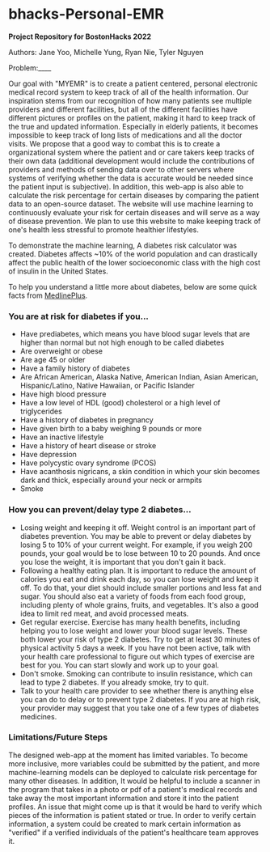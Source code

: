 # bhacks-Personal-EMR
**Project Repository for BostonHacks 2022**

Authors: Jane Yoo, Michelle Yung, Ryan Nie, Tyler Nguyen

Problem:____

Our goal with "MYEMR" is to create a patient centered, personal electronic medical record system to keep track of all of the health information. Our inspiration stems from our recognition of how many patients see multiple providers and different facilities, but all of the different facilities have different pictures or profiles on the patient, making it hard to keep track of the true and updated information. Especially in elderly patients, it becomes impossible to keep track of long lists of medications and all the doctor visits. We propose that a good way to combat this is to create a organizational system where the patient and or care takers keep tracks of their own data (additional development would include the contributions of providers and methods of sending data over to other servers where systems of verifying whether the data is accurate would be needed since the patient input is subjective). In addition, this web-app is also able to calculate the risk percentage for certain diseases by comparing the patient data to an open-source dataset. The website will use machine learning to continuously evaluate your risk for certain diseases and will serve as a way of disease prevention. We plan to use this website to make keeping track of one's health less stressful to promote healthier lifestyles.

To demonstrate the machine learning, A diabetes risk calculator was created. Diabetes affects ~10% of the world population and can drastically affect the public health of the lower socioeconomic class with the high cost of insulin in the United States.

To help you understand a little more about diabetes, below are some quick facts from [MedlinePlus](https://medlineplus.gov/howtopreventdiabetes.html).

### You are at risk for diabetes if you...
- Have prediabetes, which means you have blood sugar levels that are higher than normal but not high enough to be called diabetes
- Are overweight or obese
- Are age 45 or older
- Have a family history of diabetes
- Are African American, Alaska Native, American Indian, Asian American, Hispanic/Latino, Native Hawaiian, or Pacific Islander
- Have high blood pressure
- Have a low level of HDL (good) cholesterol or a high level of triglycerides
- Have a history of diabetes in pregnancy
- Have given birth to a baby weighing 9 pounds or more
- Have an inactive lifestyle
- Have a history of heart disease or stroke
- Have depression
- Have polycystic ovary syndrome (PCOS)
- Have acanthosis nigricans, a skin condition in which your skin becomes dark and thick, especially around your neck or armpits
- Smoke

### How you can prevent/delay type 2 diabetes...
- Losing weight and keeping it off. Weight control is an important part of diabetes prevention. You may be able to prevent or delay diabetes by losing 5 to 10% of your current weight. For example, if you weigh 200 pounds, your goal would be to lose between 10 to 20 pounds. And once you lose the weight, it is important that you don't gain it back.
- Following a healthy eating plan. It is important to reduce the amount of calories you eat and drink each day, so you can lose weight and keep it off. To do that, your diet should include smaller portions and less fat and sugar. You should also eat a variety of foods from each food group, including plenty of whole grains, fruits, and vegetables. It's also a good idea to limit red meat, and avoid processed meats.
- Get regular exercise. Exercise has many health benefits, including helping you to lose weight and lower your blood sugar levels. These both lower your risk of type 2 diabetes. Try to get at least 30 minutes of physical activity 5 days a week. If you have not been active, talk with your health care professional to figure out which types of exercise are best for you. You can start slowly and work up to your goal.
- Don't smoke. Smoking can contribute to insulin resistance, which can lead to type 2 diabetes. If you already smoke, try to quit.
- Talk to your health care provider to see whether there is anything else you can do to delay or to prevent type 2 diabetes. If you are at high risk, your provider may suggest that you take one of a few types of diabetes medicines.


### Limitations/Future Steps
The designed web-app at the moment has limited variables. To become more inclusive, more variables could be submitted by the patient, and more machine-learning models can be deployed to calculate risk percentage for many other diseases. In addition, It would be helpful to include a scanner in the program that takes in a photo or pdf of a patient's medical records and take away the most important information and store it into the patient profiles. An issue that might come up is that it would be hard to verify which pieces of the information is patient stated or true. In order to verify certain information, a system could be created to mark certain information as "verified" if a verified individuals of the patient's healthcare team approves it.
